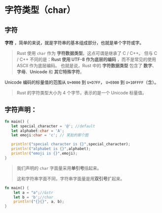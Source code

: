 # 字符类型（char）

## 字符

**字符** ，简单的来说，就是字符串的基本组成部分，也就是单个字符或字。

> Rust 使用 `char` 作为 **字符数据类型**。这点可谓是继承了 C / C++。
> 但与 C / C++ 不同的是：**Rust 使用 UTF-8 作为底层的编码** ，而不是常见的使用 ASCII 作为底层编码。
> 也就是说，Rust 中的 **字符数据类型** 包含了 **数字**、**字母**、**Unicode** 和 **其它特殊字符**。

Unicode 编码的标量值的范围从 `U+0000` 到 `U+D7FF`， `U+E000` 到 `U+10FFFF`（含）。

> Rust 的字符类型大小为 4 个字节，表示的是一个 Unicode 标量值。

## 字符声明：

```rust
fn main() {
   let special_character = '@'; //default
   let alphabet:char = 'A';
   let emoji:char = 'c'; // 笑脸的那个图

   println!("special character is {}",special_character);
   println!("alphabet is {}",alphabet);
   println!("emoji is {}",emoji);
}
```

> 我们声明的 `char` 字面量采用**单引号**括起来。
>
> 这和字符串字面不同，字符串字面量是用**双引号**扩起来。

```rust
fn main() {	
	let a = "a";//&str
    let b = 'b';//char
    println!("{}{}", a, b);
}
```

